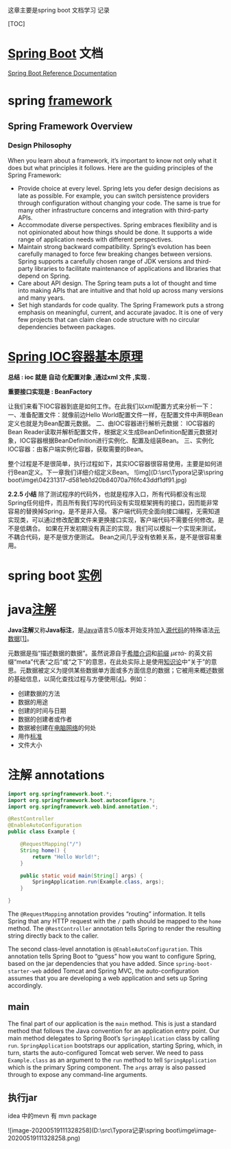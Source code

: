 这章主要是spring boot 文档学习 记录

[TOC]



# [Spring Boot](https://spring.io/projects/spring-boot) 文档

[Spring Boot Reference Documentation](https://docs.spring.io/spring-boot/docs/2.3.0.RELEASE/reference/html/)



# spring [framework](https://docs.spring.io/spring/docs/5.3.0-SNAPSHOT/spring-framework-reference/overview.html#overview-spring)

## Spring Framework Overview

### Design Philosophy

When you learn about a framework, it’s important to know not only what it does but what principles it follows. Here are the guiding principles of the Spring Framework:

- Provide choice at every level. Spring lets you defer design decisions as late as possible. For example, you can switch persistence providers through configuration without changing your code. The same is true for many other infrastructure concerns and integration with third-party APIs.
- Accommodate diverse perspectives. Spring embraces flexibility and is not opinionated about how things should be done. It supports a wide range of application needs with different perspectives.
- Maintain strong backward compatibility. Spring’s evolution has been carefully managed to force few breaking changes between versions. Spring supports a carefully chosen range of JDK versions and third-party libraries to facilitate maintenance of applications and libraries that depend on Spring.
- Care about API design. The Spring team puts a lot of thought and time into making APIs that are intuitive and that hold up across many versions and many years.
- Set high standards for code quality. The Spring Framework puts a strong emphasis on meaningful, current, and accurate javadoc. It is one of very few projects that can claim clean code structure with no circular dependencies between packages.

# [Spring IOC容器基本原理](https://www.cnblogs.com/linjiqin/p/3407126.html)

**总结 : ioc 就是 自动 化配置对象 ,通过xml 文件 ,实现 .**

**重要接口实现是 : BeanFactory**

让我们来看下IOC容器到底是如何工作。在此我们以xml配置方式来分析一下：
一、准备配置文件：就像前边Hello World配置文件一样，在配置文件中声明Bean定义也就是为Bean配置元数据。
二、由IOC容器进行解析元数据： IOC容器的Bean Reader读取并解析配置文件，根据定义生成BeanDefinition配置元数据对象，IOC容器根据BeanDefinition进行实例化、配置及组装Bean。
三、实例化IOC容器：由客户端实例化容器，获取需要的Bean。

整个过程是不是很简单，执行过程如下，其实IOC容器很容易使用，主要是如何进行Bean定义。下一章我们详细介绍定义Bean。
![img](D:\src\Typora记录\spring boot\imge\04231317-d581eb1d20b84070a7f6fc43ddf1df91.jpg)

**2.2.5 小结**
除了测试程序的代码外，也就是程序入口，所有代码都没有出现Spring任何组件，而且所有我们写的代码没有实现框架拥有的接口，因而能非常容易的替换掉Spring，是不是非入侵。
客户端代码完全面向接口编程，无需知道实现类，可以通过修改配置文件来更换接口实现，客户端代码不需要任何修改。是不是低耦合。
如果在开发初期没有真正的实现，我们可以模拟一个实现来测试，不耦合代码，是不是很方便测试。
Bean之间几乎没有依赖关系，是不是很容易重用。



# spring boot [实例](https://docs.spring.io/spring-boot/docs/2.3.0.RELEASE/reference/html/getting-started.html#getting-started-whats-next)

# java[注解](https://zh.wikipedia.org/wiki/Java%E6%B3%A8%E8%A7%A3)

**Java注解**又称**Java标注**，是[Java](https://zh.wikipedia.org/wiki/Java)语言5.0版本开始支持加入[源代码](https://zh.wikipedia.org/wiki/源代码)的特殊语法[元数据](https://zh.wikipedia.org/wiki/元数据)[[1\]](https://zh.wikipedia.org/wiki/Java注解#cite_note-1)。

元数据是指“描述数据的数据”。虽然说源自于[希腊](https://zh.wikipedia.org/wiki/希臘文)[介词](https://zh.wikipedia.org/wiki/介詞)和[前缀](https://zh.wikipedia.org/wiki/前綴) *μετά-* 的英文前缀“meta”代表“之后”或“之下”的意思，在此处实际上是使用[知识论](https://zh.wikipedia.org/wiki/知識論)中“关于”的意思。元数据被定义为提供某些数据单方面或多方面信息的数据；它被用来概述数据的基础信息，以简化查找过程与方便使用[[4\]](https://zh.wikipedia.org/wiki/元数据#cite_note-4)。例如：

- 创建数据的方法
- 数据的用途
- 创建的时间与日期
- 数据的创建者或作者
- 数据被创建在[电脑网络](https://zh.wikipedia.org/wiki/电脑网络)的何处
- 用作[标准](https://zh.wikipedia.org/wiki/标准)
- 文件大小

# 注解 annotations

```java
import org.springframework.boot.*;
import org.springframework.boot.autoconfigure.*;
import org.springframework.web.bind.annotation.*;

@RestController
@EnableAutoConfiguration
public class Example {

    @RequestMapping("/")
    String home() {
        return "Hello World!";
    }

    public static void main(String[] args) {
        SpringApplication.run(Example.class, args);
    }

}
```

The `@RequestMapping` annotation provides “routing” information. It tells Spring that any HTTP request with the `/` path should be mapped to the `home` method. The `@RestController` annotation tells Spring to render the resulting string directly back to the caller.

The second class-level annotation is `@EnableAutoConfiguration`. This annotation tells Spring Boot to “guess” how you want to configure Spring, based on the jar dependencies that you have added. Since `spring-boot-starter-web` added Tomcat and Spring MVC, the auto-configuration assumes that you are developing a web application and sets up Spring accordingly.

## main

The final part of our application is the `main` method. This is just a standard method that follows the Java convention for an application entry point. Our main method delegates to Spring Boot’s `SpringApplication` class by calling `run`. `SpringApplication` bootstraps our application, starting Spring, which, in turn, starts the auto-configured Tomcat web server. We need to pass `Example.class` as an argument to the `run` method to tell `SpringApplication` which is the primary Spring component. The `args` array is also passed through to expose any command-line arguments.



## 执行jar 

idea 中的mevn 有 mvn package

![image-20200519111328258](D:\src\Typora记录\spring boot\imge\image-20200519111328258.png)